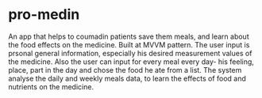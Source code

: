 # pro-medin
An app that helps to coumadin patients save them meals, and learn about the food effects on the medicine. Built at MVVM pattern.
The user input is prsonal general information, especially his desired measurement values of the medicine.
Also the user can input for every meal every day- his feeling, place, part in the day and chose the food he ate from a list.
The system analyse the daily and weekly meals data, to learn the effects of food and nutrients on the medicine.
 
